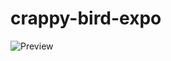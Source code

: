 # crappy-bird-expo

![Preview](https://user-images.githubusercontent.com/83876115/151699542-4205f391-92c2-4bce-8de8-bfcc867fac61.PNG)
